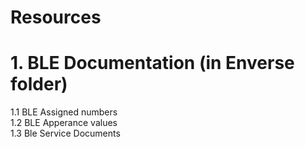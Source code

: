 # Resources

# 1. BLE Documentation (in Enverse folder)
1.1 BLE Assigned numbers\
1.2 BLE Apperance values\
1.3 Ble Service Documents